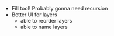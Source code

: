 - Fill tool! Probably gonna need recursion
- Better UI for layers
  - able to reorder layers
  - able to name layers
